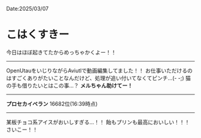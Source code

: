 Date:2025/03/07
# こはくすきー

今日はほぼ起きてたからめっちゃかくよー！！

---

OpenUtauをいじりながらAviutlで動画編集してました！！
お仕事いただけるのはすごくありがたいことなんだけど、処理が追い付いてなくてピンチ...(- -;)
猫の手も借りたいとはこの事...？
**メルちゃん助けてー！**

---

**プロセカイベラン**
16682位(16:39時点)

---

某板チョコ系アイスがおいしすぎる…！！
飴もプリンも最高においしい！！！
さいこー！！
